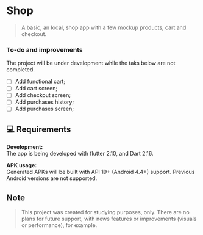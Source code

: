 
# Shop

> A basic, an local, shop app with a few mockup products, cart and checkout.

### To-do and improvements

The project will be under development while the taks below are not completed.

- [ ] Add functional cart;
- [ ] Add cart screen;
- [ ] Add checkout screen;
- [ ] Add purchases history;
- [ ] Add purchases screen;

## 💻 Requirements

**Development:**<br>
The app is being developed with flutter 2.10, and Dart 2.16.

**APK usage:**<br>
Generated APKs will be built with API 19+ (Android 4.4+) support. Previous Android versions are not supported.

## Note

> This project was created for studying purposes, only. There are no plans for future support, with news features or improvements (visuals or performance), for example.